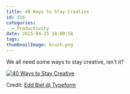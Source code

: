 ```yaml
---
title: 40 Ways to Stay Creative
id: 316
categories:
  - Productivity
date: 2015-04-25 16:00:58
tags:
thumbnailImage: brush.png
---
```


We all need some ways to stay creative, isn't it?

<!--more-->

[![](40-ways-to-stay-creative/be-creative.jpg "40 Ways to Stay Creative")](40-ways-to-stay-creative/be-creative.jpg)

Credit: [Edd Biel @ Typeform][source]

[source]: https://www.layerform.com/40-ways-stay-creative-infographic/
